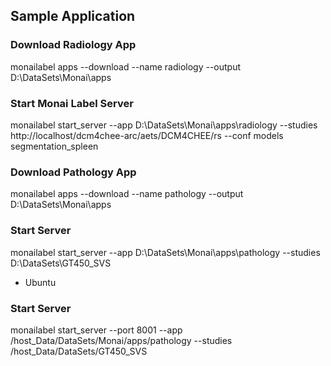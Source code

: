 ## Sample Application

### Download Radiology App
monailabel apps --download --name radiology --output D:\DataSets\Monai\apps

### Start Monai Label Server
monailabel start_server --app D:\DataSets\Monai\apps\radiology --studies http://localhost/dcm4chee-arc/aets/DCM4CHEE/rs --conf models segmentation_spleen

### Download Pathology App
monailabel apps --download --name pathology --output D:\DataSets\Monai\apps

### Start Server
monailabel start_server --app D:\DataSets\Monai\apps\pathology --studies D:\DataSets\GT450_SVS

- Ubuntu
### Start Server
monailabel start_server --port 8001 --app /host_Data/DataSets/Monai/apps/pathology --studies /host_Data/DataSets/GT450_SVS